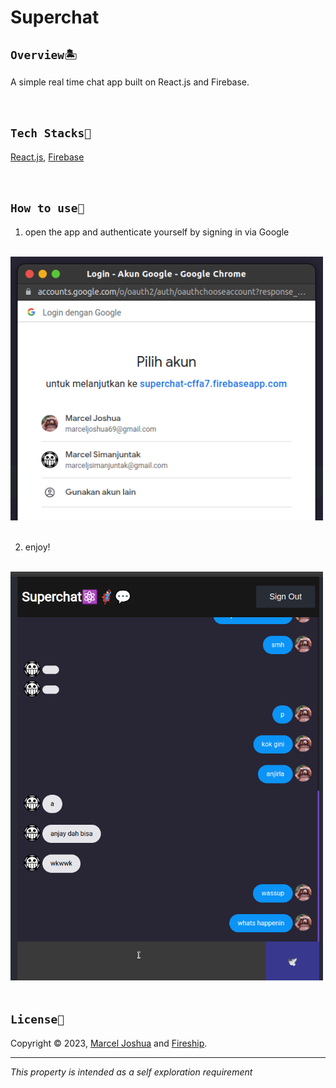 # Superchat

## `Overview🏝`

A simple real time chat app built on React.js and Firebase.

<br>

## `Tech Stacks🔧`
[React.js](https://react.dev), [Firebase](https://firebase.google.com)

<br>

## `How to use🤔`
1. open the app and authenticate yourself by signing in via Google
<br>
<img src="./images/sign-in.png" title="sign in" alt="sign in" width="500" />
<br>
<br>

2. enjoy!
<br>
<img src="./images/chat-room.png" title="chat room" alt="chat room" width="500" />
<br>
<br>

## `License📜`
Copyright © 2023, [Marcel Joshua](github.com/marceljsh) and [Fireship](https://www.youtube.com/@Fireship).
***
_This property is intended as a self exploration requirement_
